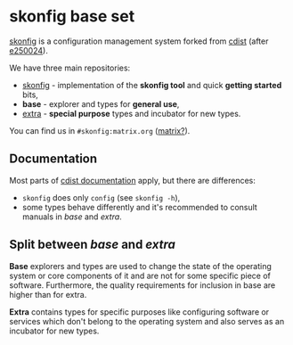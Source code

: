 # skonfig base set

[skonfig](https://skonfig.li) is a configuration management system forked from [cdist](https://cdi.st)
(after [e250024](https://code.ungleich.ch/ungleich-public/cdist/commit/e2500248f2ddc83129e77f2e6b8dffb64904dbae)).

We have three main repositories:

* [skonfig](https://github.com/skonfig/skonfig) - implementation of the **skonfig tool** and quick **getting started** bits,
* **base** - explorer and types for **general use**,
* [extra](https://github.com/skonfig/extra) - **special purpose** types and incubator for new types.

You can find us in `#skonfig:matrix.org` ([matrix?](https://matrix.org/faq/)).

## Documentation

Most parts of [cdist documentation](https://www.cdi.st/manual/latest/) apply, but there are differences:

* `skonfig` does only `config` (see `skonfig -h`),
* some types behave differently and it's recommended to consult manuals in *base* and *extra*.

## Split between *base* and *extra*

**Base** explorers and types are used to change the state of the operating
system or core components of it and are not for some specific piece of
software. Furthermore, the quality requirements for inclusion in base are
higher than for extra.

**Extra** contains types for specific purposes like configuring software or
services which don't belong to the operating system and also serves as an
incubator for new types.
